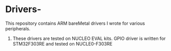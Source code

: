 # Drivers-
This repository contains ARM bareMetal drivers I wrote for various peripherals. 

1. These drivers are tested on NUCLEO EVAL kits. GPIO driver is written for STM32F303RE and tested on NUCLE0-F303RE
